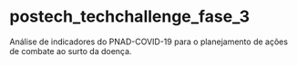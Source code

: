 # postech_techchallenge_fase_3
Análise de indicadores do PNAD-COVID-19 para o planejamento de ações de combate ao surto da doença.